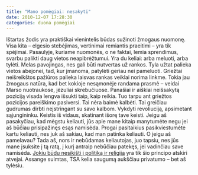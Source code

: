 ```yaml
---
title: "Mano pomėgiai: nesakyti"
date: 2010-12-07 17:28:30
categories: duona pomėgiai
---
```


Ištartas žodis yra praktiškai vienintelis būdas sužinoti žmogaus nuomonę. Visa kita – elgesio stebėjimas, vertinimai remiantis praeitimi – yra tik spėjimai. Pasaulyje, kuriame nuomonės, o ne faktai, lemia sprendimus, svarbu palikti daug vietos neapibrėžtumui. Yra du keliai: arba meluoti, arba tylėti. Melas pavojingas, nes gali būti nutvertas už rankos. Tyla užtat palieka vietos abejonei, tad, kur įmanoma, patylėti geriau nei pameluoti. Griežtai neišreikštos pažiūros palieka laisvas rankas veiklai norima linkme. Tokia jau žmogaus natūra, kad bet kokioje nesąmonėje randama prasmė – veidai Marso nuotraukose, jėzuliai skrebučiuose. Panašiai ir aiškiai neišsakytą poziciją visada lengva išsukti taip, kaip reikia. Tuo tarpu ant griežtos pozicijos pareiškimo pasiversi. Tai nėra baimė kalbėti. Tai greičiau gudrumas dirbti neįstringant su savo kalbom. Vykdyti revoliuciją, apsimetant sąjungininku. Keistis iš vidaus, skatinant išorę tave keisti. Jeigu aš pasakyčiau, kad mėgstu keliauti, jūs apie mane kitaip manytumėte negu jei aš būčiau prisipažinęs esąs namisėda. Progai pasitaikius pasikviestumėte kartu keliauti, nes juk aš sakiau, kad man patinka keliauti. O jeigu aš pamelavau? Tada aš, nors ir nebūdamas keliautojas, juo tapsiu, nes jūs mane įsuksite į tą ratą, į kurį antraip nebūčiau patekęs, jei vadinčiau save namisėda. [Jokiu būdu nesikišti į politiką ir religiją](http://duona.wordpress.com/2010/06/21/jokiu-budu-nesikisti-i-politika/) yra tik šio principo atskiri atvejai. Assange suimtas, TSA kelia saugumą aukščiau privatumo – bet aš tylėsiu.
